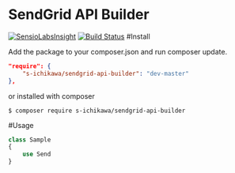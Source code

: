 SendGrid API Builder
====

[![SensioLabsInsight](https://insight.sensiolabs.com/projects/2e3f442f-b537-488e-ab20-1536b54eb768/big.png)](https://insight.sensiolabs.com/projects/2e3f442f-b537-488e-ab20-1536b54eb768)
[![Build Status](https://scrutinizer-ci.com/g/s-ichikawa/sendgrid-api-builder/badges/build.png?b=master)](https://scrutinizer-ci.com/g/s-ichikawa/sendgrid-api-builder/build-status/master)
#Install

Add the package to your composer.json and run composer update.
```json
"require": {
    "s-ichikawa/sendgrid-api-builder": "dev-master"
},
```

or installed with composer
```
$ composer require s-ichikawa/sendgrid-api-builder
```

#Usage
```php
class Sample
{
    use Send
}
```